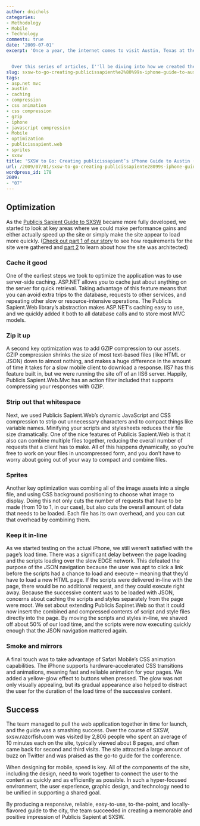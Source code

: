 ```yaml
---
author: dnichols
categories:
- Methodology
- Mobile
- Technology
comments: true
date: '2009-07-01'
excerpt: 'Once a year, the internet comes to visit Austin, Texas at the South by Southwest Interactive (SXSWi) conference, and, for 2009, the Publicis Sapient Austin office was determined to leave an impression. We ended up making close to 3,000 impressions.


  Over this series of articles, I''ll be diving into how we created the Publicis Sapient Guide to SXSW iPhone-optimized web site. Part 1 will deal with requirements gathering and technology choices, part 2 will cover design and development, and part 3 will talk about what we did to optimize the mobile experience.'
slug: sxsw-to-go-creating-publicissapient%e2%80%99s-iphone-guide-to-austin-part-3
tags:
- asp.net mvc
- austin
- caching
- compression
- css animation
- css compression
- gzip
- iphone
- javascript compression
- Mobile
- optimization
- publicissapient.web
- sprites
- sxsw
title: 'SXSW to Go: Creating publicissapient’s iPhone Guide to Austin (Part 3)'
url: /2009/07/01/sxsw-to-go-creating-publicissapiente28099s-iphone-guide-to-austin-part-3
wordpress_id: 178
2009:
- "07"
---
```



## Optimization


As the [Publicis Sapient Guide  to SXSW](http://sxsw.razorfish.com/) became more fully developed, we started to look at key areas where  we could make performance gains and either actually speed up the site or simply  make the site appear to load more quickly. ([Check out part 1 of our story](http://technology.publicissapient.com/2009/06/17/sxsw-to-go-creating-publicissapient%e2%80%99s-iphone-guide-to-austin-part-1/) to  see how requirements for the site were gathered and [part 2](http://technology.publicissapient.com/2009/06/24/sxsw-to-go-creating-publicissapient%e2%80%99s-iphone-guide-to-austin-part-2/) to learn about how  the site was architected)


### Cache it good


One of the earliest steps we took to optimize the  application was to use server-side caching. ASP.NET allows you to cache just  about anything on the server for quick retrieval. Taking advantage of this  feature means that you can avoid extra trips to the database, requests to other  services, and repeating other slow or resource-intensive operations. The  Publicis Sapient.Web library’s abstraction makes ASP.NET’s caching easy to use, and we  quickly added it both to all database calls and to store most MVC models.


### Zip it up


A second key optimization was to add GZIP compression to our  assets. GZIP compression shrinks the size of most text-based files (like HTML  or JSON) down to almost nothing, and makes a huge difference in the amount of  time it takes for a slow mobile client to download a response. IIS7 has this  feature built in, but we were running the site off of an IIS6 server. Happily,  Publicis Sapient.Web.Mvc has an action filter included that supports compressing your  responses with GZIP.


### Strip out that  whitespace


Next, we used Publicis Sapient.Web’s dynamic JavaScript and CSS  compression to strip out unnecessary characters and to compact things like  variable names. Minifying your scripts and stylesheets reduces their file size  dramatically. One of the nice features of Publicis Sapient.Web is that it also can  combine multiple files together, reducing the overall number of requests that a  client has to make. All of this happens dynamically, so you’re free to work on  your files in uncompressed form, and you don’t have to worry about going out of  your way to compact and combine files.


### Sprites


Another key optimization was combing all of the image assets  into a single file, and using CSS background positioning to choose what image  to display. Doing this not only cuts the number of requests that have to be  made (from 10 to 1, in our case), but also cuts the overall amount of data that  needs to be loaded. Each file has its own overhead, and you can cut that  overhead by combining them.


### Keep it in-line


As we started testing on the actual iPhone, we still weren’t  satisfied with the page’s load time. There was a significant delay between the  page loading and the scripts loading over the slow EDGE network. This defeated  the purpose of the JSON navigation because the user was apt to click a link  before the scripts had a chance to load and execute – meaning that they’d have  to load a new HTML page. If the scripts were delivered in-line with the page, there  would be no additional request, and they could execute right away. Because the  successive content was to be loaded with JSON, concerns about caching the  scripts and styles separately from the page were moot. We set about extending  Publicis Sapinet.Web so that it could now insert the combined and compressed contents  of script and style files directly into the page. By moving the scripts and  styles in-line, we shaved off about 50% of our load time, and the scripts were  now executing quickly enough that the JSON navigation mattered again.


### Smoke and mirrors


A final touch was to take advantage of Safari Mobile’s CSS  animation capabilities. The iPhone supports hardware-accelerated CSS  transitions and animations, meaning fast and reliable animation for your pages.  We added a yellow-glow effect to buttons when pressed. The glow was not only  visually appealing, but its gradual appearance also helped to distract the user  for the duration of the load time of the successive content.


## Success


The team managed to pull the web application together in  time for launch, and the guide was a smashing success. Over the course of SXSW,  sxsw.razorfish.com was visited by 2,806 people who spent an average of 10  minutes each on the site, typically viewed about 8 pages, and often came back  for second and third visits. The site attracted a large amount of buzz on  Twitter and was praised as the go-to guide for the conference.

When designing for mobile, speed is key. All of the  components of the site, including the design, need to work together to connect  the user to the content as quickly and as efficiently as possible. In such a  hyper-focused environment, the user experience, graphic design, and technology  need to be unified in supporting a shared goal.

By producing a responsive, reliable, easy-to-use,  to-the-point, and locally-flavored guide to the city, the team succeeded in  creating a memorable and positive impression of Publicis Sapient at SXSW.
